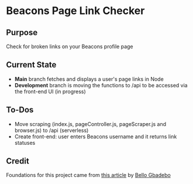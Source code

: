 # Beacons Page Link Checker

## Purpose

Check for broken links on your Beacons profile page

## Current State

- **Main** branch fetches and displays a user's page links in Node
- **Development** branch is moving the functions to /api to be accessed via the front-end UI (in progress)

## To-Dos

- Move scraping (index.js, pageController.js, pageScraper.js and browser.js) to /api (serverless)
- Create front-end: user enters Beacons username and it returns link statuses

## Credit

Foundations for this project came from [this article](https://www.digitalocean.com/community/tutorials/how-to-scrape-a-website-using-node-js-and-puppeteer) by [Bello Gbadebo](https://github.com/Gbahdeyboh)
